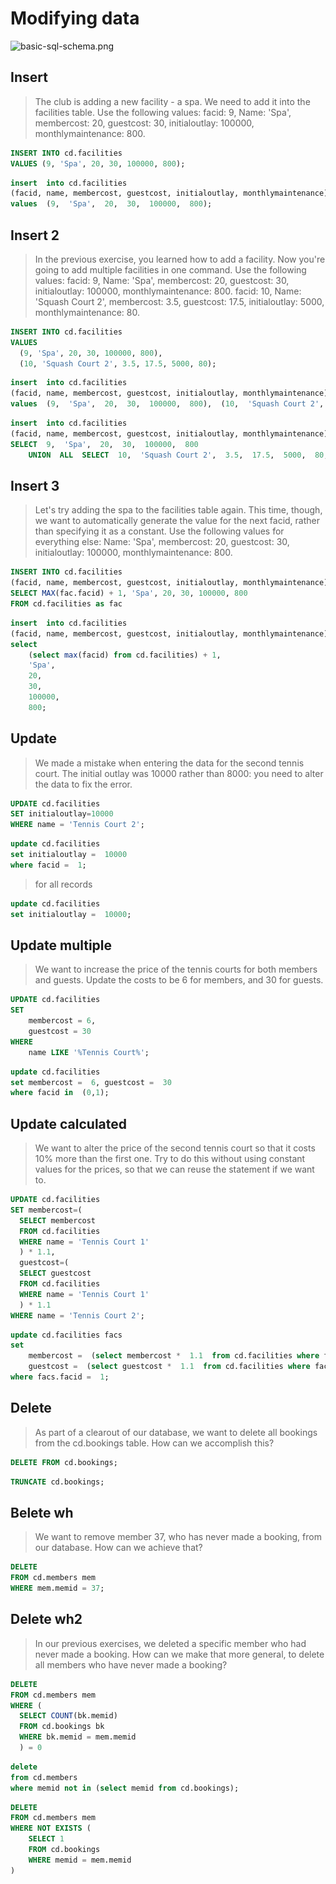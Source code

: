 # Modifying data

![basic-sql-schema.png](..\..\img\basic-sql-schema.png)


## Insert

> The club is adding a new facility - a spa. We need to add it into the facilities table. Use the following values: facid: 9, Name: 'Spa', membercost: 20, guestcost: 30, initialoutlay: 100000, monthlymaintenance: 800.


```sql
INSERT INTO cd.facilities 
VALUES (9, 'Spa', 20, 30, 100000, 800);
```

```sql
insert  into cd.facilities
(facid, name, membercost, guestcost, initialoutlay, monthlymaintenance)  
values  (9,  'Spa',  20,  30,  100000,  800);
```


## Insert 2

> In the previous exercise, you learned how to add a facility. Now you're going to add multiple facilities in one command. Use the following values:
> facid: 9, Name: 'Spa', membercost: 20, guestcost: 30, initialoutlay: 100000, monthlymaintenance: 800.
> facid: 10, Name: 'Squash Court 2', membercost: 3.5, guestcost: 17.5, initialoutlay: 5000, monthlymaintenance: 80.

```sql
INSERT INTO cd.facilities
VALUES 
  (9, 'Spa', 20, 30, 100000, 800),
  (10, 'Squash Court 2', 3.5, 17.5, 5000, 80);
```

```sql
insert  into cd.facilities 
(facid, name, membercost, guestcost, initialoutlay, monthlymaintenance)  
values  (9,  'Spa',  20,  30,  100000,  800),  (10,  'Squash Court 2',  3.5,  17.5,  5000,  80);
```

```sql
insert  into cd.facilities
(facid, name, membercost, guestcost, initialoutlay, monthlymaintenance)  
SELECT  9,  'Spa',  20,  30,  100000,  800  
    UNION  ALL  SELECT  10,  'Squash Court 2',  3.5,  17.5,  5000,  80;
```


## Insert 3

> Let's try adding the spa to the facilities table again. This time, though, we want to automatically generate the value for the next facid, rather than specifying it as a constant. Use the following values for everything else: Name: 'Spa', membercost: 20, guestcost: 30, initialoutlay: 100000, monthlymaintenance: 800.

```sql
INSERT INTO cd.facilities
(facid, name, membercost, guestcost, initialoutlay, monthlymaintenance)
SELECT MAX(fac.facid) + 1, 'Spa', 20, 30, 100000, 800
FROM cd.facilities as fac
```

```sql
insert  into cd.facilities 
(facid, name, membercost, guestcost, initialoutlay, monthlymaintenance)  
select 
    (select max(facid) from cd.facilities) + 1,
    'Spa',  
    20,  
    30,  
    100000,  
    800;
```


## Update

> We made a mistake when entering the data for the second tennis court. The initial outlay was 10000 rather than 8000: you need to alter the data to fix the error.


```sql
UPDATE cd.facilities 
SET initialoutlay=10000
WHERE name = 'Tennis Court 2';
```

```sql
update cd.facilities
set initialoutlay =  10000
where facid =  1;
```


> for all records
```sql
update cd.facilities
set initialoutlay =  10000;
```



## Update multiple

> We want to increase the price of the tennis courts for both members and guests. Update the costs to be 6 for members, and 30 for guests.


```sql
UPDATE cd.facilities
SET 
	membercost = 6,
	guestcost = 30
WHERE
	name LIKE '%Tennis Court%';
```

```sql
update cd.facilities
set membercost =  6, guestcost =  30  
where facid in  (0,1);
```



## Update calculated

> We want to alter the price of the second tennis court so that it costs 10% more than the first one. Try to do this without using constant values for the prices, so that we can reuse the statement if we want to.


```sql
UPDATE cd.facilities 
SET membercost=(
  SELECT membercost
  FROM cd.facilities
  WHERE name = 'Tennis Court 1'
  ) * 1.1,
  guestcost=(
  SELECT guestcost
  FROM cd.facilities
  WHERE name = 'Tennis Court 1'
  ) * 1.1
WHERE name = 'Tennis Court 2';
```

```sql
update cd.facilities facs 
set 
    membercost =  (select membercost *  1.1  from cd.facilities where facid =  0), 
    guestcost =  (select guestcost *  1.1  from cd.facilities where facid =  0)  
where facs.facid =  1;
```


## Delete

> As part of a clearout of our database, we want to delete all bookings from the cd.bookings table. How can we accomplish this?

```sql
DELETE FROM cd.bookings;
```

```sql
TRUNCATE cd.bookings;
```


## Вelete wh

> We want to remove member 37, who has never made a booking, from our database. How can we achieve that?

```sql
DELETE 
FROM cd.members mem
WHERE mem.memid = 37;
```



## Delete wh2

> In our previous exercises, we deleted a specific member who had never made a booking. How can we make that more general, to delete all members who have never made a booking?

```sql
DELETE 
FROM cd.members mem
WHERE (
  SELECT COUNT(bk.memid)
  FROM cd.bookings bk
  WHERE bk.memid = mem.memid
  ) = 0
```

```sql
delete  
from cd.members 
where memid not in (select memid from cd.bookings);
```

```sql
DELETE 
FROM cd.members mem
WHERE NOT EXISTS (
    SELECT 1 
    FROM cd.bookings 
    WHERE memid = mem.memid
)
```




